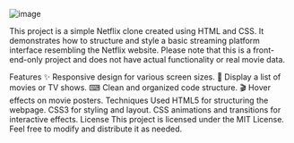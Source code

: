 ![image](https://github.com/vv7148/netflix-homepage/assets/134465473/a8ffb914-9803-46af-abd1-deb29e399009)

This project is a simple Netflix clone created using HTML and CSS. It demonstrates how to structure and style a basic streaming platform interface resembling the Netflix website. Please note that this is a front-end-only project and does not have actual functionality or real movie data.

Features
✨ Responsive design for various screen sizes.
🎥 Display a list of movies or TV shows.
⌨ Clean and organized code structure.
🎬 Hover effects on movie posters.
Techniques Used
HTML5 for structuring the webpage.
CSS3 for styling and layout.
CSS animations and transitions for interactive effects.
License
This project is licensed under the MIT License. Feel free to modify and distribute it as needed.
